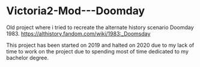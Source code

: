 # Victoria2-Mod---Doomday
Old project where i tried to recreate the alternate history scenario Doomday 1983.
https://althistory.fandom.com/wiki/1983:_Doomsday

This project has been started on 2019 and halted on 2020 due to my lack of time to work on the project due to spending most of time dedicated to my bachelor degree.
